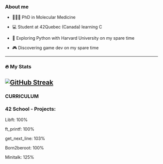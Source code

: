
### About me

* 👩🏽‍🏫 PhD in Molecular Medicine 

* 💻 Student at 42Quebec (Canada) learning C

* 🐍 Exploring Python with Harvard University on my spare time

* 🎮 Discovering game dev on my spare time

-------------------

### :fire: My Stats

[![GitHub Streak](https://streak-stats.demolab.com?user=KariHab&theme=highcontrast&hide_border=true&mode=weekly&hide_longest_streak=true)](https://git.io/streak-stats)
-----------------------------------------------------------------------------------------------------------------------------------------------------
### CURRICULUM

### 42 School - Projects:


Libft: 100%

ft_printf: 100% 

get_next_line: 103%

Born2beroot: 100% 

Minitalk: 125%
